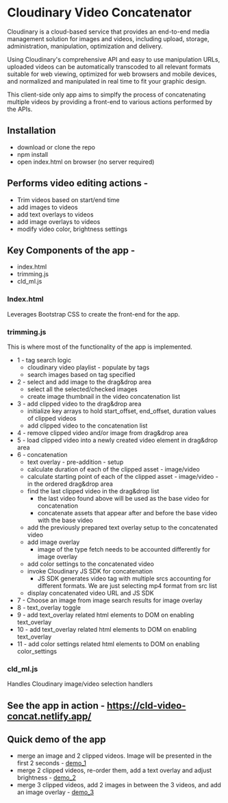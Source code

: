 # **Cloudinary Video Concatenator**
Cloudinary is a cloud-based service that provides an end-to-end media management solution for images and videos, including upload, storage, administration, manipulation, optimization and delivery.

Using Cloudinary's comprehensive API and easy to use manipulation URLs, uploaded videos can be automatically transcoded to all relevant formats suitable for web viewing, optimized for web browsers and mobile devices, and normalized and manipulated in real time to fit your graphic design.

This client-side only app aims to simplfy the process of concatenating multiple videos by providing a front-end to various actions performed by the APIs.

## Installation
* download or clone the repo
* npm install
* open index.html on browser (no server required)

## Performs video editing actions -
* Trim videos based on start/end time
* add images to videos
* add text overlays to videos
* add image overlays to videos
* modify video color, brightness settings

## Key Components of the app -
* index.html
* trimming.js
* cld_ml.js

### Index.html
Leverages Bootstrap CSS to create the front-end for the app. 

### trimming.js
This is where most of the functionality of the app is implemented.
* 1 - tag search logic
  * cloudinary video playlist - populate by tags
  * search images based on tag specified
* 2 - select and add image to the drag&drop area
  * select all the selected/checked images
  * create image thumbnail in the video concatenation list
* 3 - add clipped video to the drag&drop area
  * initialize key arrays to hold start_offset, end_offset, duration values of clipped videos
  * add clipped video to the concatenation list
* 4 - remove clipped video and/or image from drag&drop area
* 5 - load clipped video into a newly created video element in drag&drop area
* 6 - concatenation
  * text overlay - pre-addition - setup
  * calculate duration of each of the clipped asset - image/video
  * calculate starting point of each of the clipped asset - image/video - in the ordered drag&drop area
  * find the last clipped video in the drag&drop list
    * the last video found above will be used as the base video for concatenation 
    * concatenate assets that appear after and before the base video with the base video
  * add the previously prepared text overlay setup to the concatenated video
  * add image overlay
    * image of the type fetch needs to be accounted differently for image overlay
  * add color settings to the concatenated video
  * invoke Cloudinary JS SDK for concatenation
    * JS SDK generates video tag with multiple srcs accounting for different formats. We are just selecting mp4 format from src list
  * display concatenated video URL and JS SDK
* 7 - Choose an image from image search results for image overlay
* 8 - text_overlay toggle
* 9 - add text_overlay related html elements to DOM on enabling text_overlay
* 10 - add text_overlay related html elements to DOM on enabling text_overlay
* 11 - add color settings related html elements to DOM on enabling color_settings



### cld_ml.js
Handles Cloudinary image/video selection handlers

## See the app in action - https://cld-video-concat.netlify.app/

## Quick demo of the app
* merge an image and 2 clipped videos. Image will be presented in the first 2 seconds - [demo_1](https://res.cloudinary.com/pshenoy-demo/video/upload/v1617628822/cld_video_demo/demo_1.mp4)
* merge 2 clipped videos, re-order them, add a text overlay and adjust brightness - [demo_2](https://res.cloudinary.com/pshenoy-demo/video/upload/v1617628822/cld_video_demo/demo_2.mp4)
* merge 3 clipped videos, add 2 images in between the 3 videos, and add an image overlay - [demo_3](https://res.cloudinary.com/pshenoy-demo/video/upload/v1617628822/cld_video_demo/demo_3.mp4)
